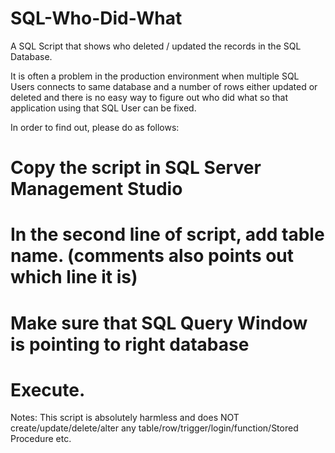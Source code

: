 # SQL-Who-Did-What
A SQL Script that shows who deleted / updated the records in the SQL Database.

It is often a problem in the production environment when multiple SQL Users connects to same database and a number of rows either updated or deleted and there is no easy way to figure out who did what so that application using that SQL User can be fixed.

In order to find out, please do as follows:

# Copy the script in SQL Server Management Studio
# In the second line of script, add table name. (comments also points out which line it is)
# Make sure that SQL Query Window is pointing to right database
# Execute.

Notes:
This script is absolutely harmless and does NOT create/update/delete/alter any table/row/trigger/login/function/Stored Procedure etc.
